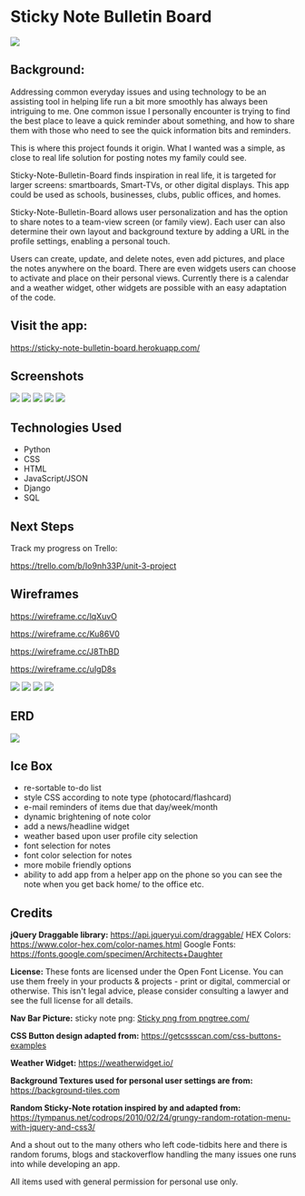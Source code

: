 <b>Sticky Note Bulletin Board</b>
==========================
![](https://i.imgur.com/xyQKCQH.png)

<b>Background:</b>
-----------

Addressing common everyday issues and using technology to be an assisting tool in helping life run a bit more smoothly has always been intriguing to me. One common issue I personally encounter is trying to find the best place to leave a quick reminder about something, and how to share them with those who need to see the quick information bits and reminders.

This is where this project founds it origin. What I wanted was a simple, as close to real life solution for posting notes my family could see.

Sticky-Note-Bulletin-Board finds inspiration in real life, it is targeted for larger screens: smartboards, Smart-TVs, or other digital displays. This app could be used as schools, businesses, clubs, public offices, and homes.

Sticky-Note-Bulletin-Board allows user personalization and has the option to share notes to a team-view screen (or family view). Each user can also determine their own layout and background texture by adding a URL in the profile settings, enabling a personal touch. 

Users can create, update, and delete notes, even add pictures, and place the notes anywhere on the board. There are even widgets users can choose to activate and place on their personal views. Currently there is a calendar and a weather widget, other widgets are possible with an easy adaptation of the code. 



<b>Visit the app:</b>
--------------

https://sticky-note-bulletin-board.herokuapp.com/

<b>Screenshots</b>
-----------
![](https://i.imgur.com/PSXnnWG.png)
![](https://i.imgur.com/HF3D1yW.png)
![](https://i.imgur.com/zAvyCp2.png)
![](https://i.imgur.com/1gm31Vw.png)
![](https://i.imgur.com/RwJkaxi.png)

<b>Technologies Used</b>
-----------------
* Python
* CSS
* HTML
* JavaScript/JSON
* Django
* SQL

<b>Next Steps</b>
----------
Track my progress on Trello:

https://trello.com/b/Io9nh33P/unit-3-project

<b>Wireframes</b>
----------

https://wireframe.cc/lqXuvO

https://wireframe.cc/Ku86V0

https://wireframe.cc/J8ThBD

https://wireframe.cc/uIgD8s

![](https://i.imgur.com/7ubLPVr.png)
![](https://i.imgur.com/vz4k3Fa.png)
![](https://i.imgur.com/Vx6SJo9.png)
![](https://i.imgur.com/ReZwguZ.png)

<b>ERD</b>
---

![](https://i.imgur.com/JJjFPoZ.png)

<b>Ice Box</b> 
-------

* re-sortable to-do list
* style CSS according to note type (photocard/flashcard)
* e-mail reminders of items due that day/week/month
* dynamic brightening of note color
* add a news/headline widget
* weather based upon user profile city selection
* font selection for notes
* font color selection for notes
* more mobile friendly options
* ability to add app from a helper app on the phone so you can see the note when you get back home/ to the office etc. 

<b>Credits</b>
-------
<b>jQuery Draggable library:</b> https://api.jqueryui.com/draggable/
HEX Colors: https://www.color-hex.com/color-names.html
Google Fonts: https://fonts.google.com/specimen/Architects+Daughter

<b>License:</b> These fonts are licensed under the Open Font License. You can use them freely in your products & projects - print or digital, commercial or otherwise. This isn't legal advice, please consider consulting a lawyer and see the full license for all details.

<b>Nav Bar Picture:</b> sticky note png: <a href='https://pngtree.com/so/Sticky'>Sticky png from pngtree.com/</a>

<b>CSS Button design adapted from:</b> https://getcssscan.com/css-buttons-examples

<b>Weather Widget:</b> https://weatherwidget.io/

<b>Background Textures used for personal user settings are from:</b> https://background-tiles.com

<b>Random Sticky-Note rotation inspired by and adapted from:</b> https://tympanus.net/codrops/2010/02/24/grungy-random-rotation-menu-with-jquery-and-css3/

And a shout out to the many others who left code-tidbits here and there is random forums, blogs and stackoverflow handling the many issues one runs into while developing an app. 

All items used with general permission for personal use only.
